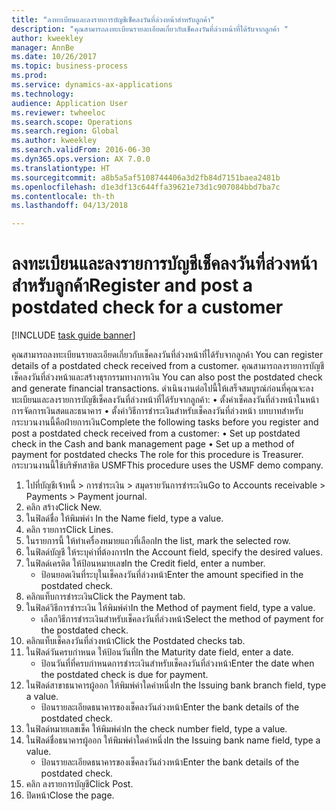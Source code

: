 ```yaml
--- 
title: "ลงทะเบียนและลงรายการบัญชีเช็คลงวันที่ล่วงหน้าสำหรับลูกค้า"
description: "คุณสามารถลงทะเบียนรายละเอียดเกี่ยวกับเช็คลงวันที่ล่วงหน้าที่ได้รับจากลูกค้า "
author: kweekley
manager: AnnBe
ms.date: 10/26/2017
ms.topic: business-process
ms.prod: 
ms.service: dynamics-ax-applications
ms.technology: 
audience: Application User
ms.reviewer: twheeloc
ms.search.scope: Operations
ms.search.region: Global
ms.author: kweekley
ms.search.validFrom: 2016-06-30
ms.dyn365.ops.version: AX 7.0.0
ms.translationtype: HT
ms.sourcegitcommit: a8b5a5af5108744406a3d2fb84d7151baea2481b
ms.openlocfilehash: d1e3df13c644ffa39621e73d1c907084bbd7ba7c
ms.contentlocale: th-th
ms.lasthandoff: 04/13/2018

---
```

# <a name="register-and-post-a-postdated-check-for-a-customer"></a><span data-ttu-id="b407b-103">ลงทะเบียนและลงรายการบัญชีเช็คลงวันที่ล่วงหน้าสำหรับลูกค้า</span><span class="sxs-lookup"><span data-stu-id="b407b-103">Register and post a postdated check for a customer</span></span>

[!INCLUDE [task guide banner](../../includes/task-guide-banner.md)]

<span data-ttu-id="b407b-104">คุณสามารถลงทะเบียนรายละเอียดเกี่ยวกับเช็คลงวันที่ล่วงหน้าที่ได้รับจากลูกค้า </span><span class="sxs-lookup"><span data-stu-id="b407b-104">You can register details of a postdated check received from a customer.</span></span> <span data-ttu-id="b407b-105">คุณสามารถลงรายการบัญชีเช็คลงวันที่ล่วงหน้าและสร้างธุรกรรมทางการเงิน </span><span class="sxs-lookup"><span data-stu-id="b407b-105">You can also post the postdated check and generate financial transactions.</span></span>   <span data-ttu-id="b407b-106">ดำเนินงานต่อไปนี้ให้เสร็จสมบูรณ์ก่อนที่คุณจะลงทะเบียนและลงรายการบัญชีเช็คลงวันที่ล่วงหน้าที่ได้รับจากลูกค้า:   • ตั้งค่าเช็คลงวันที่ล่วงหน้าในหน้าการจัดการเงินสดและธนาคาร • ตั้งค่าวิธีการชำระเงินสำหรับเช็คลงวันที่ล่วงหน้า บทบาทสำหรับกระบวนงานนี้คือฝ่ายการเงิน</span><span class="sxs-lookup"><span data-stu-id="b407b-106">Complete the following tasks before you register and post a postdated check received from a customer:   • Set up postdated check in the Cash and bank management page • Set up a method of payment for postdated checks   The role for this procedure is Treasurer.</span></span> <span data-ttu-id="b407b-107">กระบวนงานนี้ใช้บริษัทสาธิต USMF</span><span class="sxs-lookup"><span data-stu-id="b407b-107">This procedure uses the USMF demo company.</span></span>

1. <span data-ttu-id="b407b-108">ไปที่บัญชีเจ้าหนี้ > การชำระเงิน > สมุดรายวันการชำระเงิน</span><span class="sxs-lookup"><span data-stu-id="b407b-108">Go to Accounts receivable > Payments > Payment journal.</span></span>
2. <span data-ttu-id="b407b-109">คลิก สร้าง</span><span class="sxs-lookup"><span data-stu-id="b407b-109">Click New.</span></span>
3. <span data-ttu-id="b407b-110">ในฟิลด์ชื่อ ให้พิมพ์ค่า </span><span class="sxs-lookup"><span data-stu-id="b407b-110">In the Name field, type a value.</span></span>
4. <span data-ttu-id="b407b-111">คลิก รายการ</span><span class="sxs-lookup"><span data-stu-id="b407b-111">Click Lines.</span></span>
5. <span data-ttu-id="b407b-112">ในรายการนี้ ให้ทำเครื่องหมายแถวที่เลือก</span><span class="sxs-lookup"><span data-stu-id="b407b-112">In the list, mark the selected row.</span></span>
6. <span data-ttu-id="b407b-113">ในฟิลด์บัญชี ให้ระบุค่าที่ต้องการ</span><span class="sxs-lookup"><span data-stu-id="b407b-113">In the Account field, specify the desired values.</span></span>
7. <span data-ttu-id="b407b-114">ในฟิลด์เครดิต ให้ป้อนหมายเลข</span><span class="sxs-lookup"><span data-stu-id="b407b-114">In the Credit field, enter a number.</span></span>
    * <span data-ttu-id="b407b-115">ป้อนยอดเงินที่ระบุในเช็คลงวันที่ล่วงหน้า</span><span class="sxs-lookup"><span data-stu-id="b407b-115">Enter the amount specified in the postdated check.</span></span>  
8. <span data-ttu-id="b407b-116">คลิกแท็บการชำระเงิน</span><span class="sxs-lookup"><span data-stu-id="b407b-116">Click the Payment tab.</span></span>
9. <span data-ttu-id="b407b-117">ในฟิลด์วิธีการชำระเงิน ให้พิมพ์ค่า</span><span class="sxs-lookup"><span data-stu-id="b407b-117">In the Method of payment field, type a value.</span></span>
    * <span data-ttu-id="b407b-118">เลือกวิธีการชำระเงินสำหรับเช็คลงวันที่ล่วงหน้า</span><span class="sxs-lookup"><span data-stu-id="b407b-118">Select the method of payment for the postdated check.</span></span>  
10. <span data-ttu-id="b407b-119">คลิกแท็บเช็คลงวันที่ล่วงหน้า</span><span class="sxs-lookup"><span data-stu-id="b407b-119">Click the Postdated checks tab.</span></span>
11. <span data-ttu-id="b407b-120">ในฟิลด์วันครบกำหนด ให้ป้อนวันที่</span><span class="sxs-lookup"><span data-stu-id="b407b-120">In the Maturity date field, enter a date.</span></span>
    * <span data-ttu-id="b407b-121">ป้อนวันที่ที่ครบกำหนดการชำระเงินสำหรับเช็คลงวันที่ล่วงหน้า</span><span class="sxs-lookup"><span data-stu-id="b407b-121">Enter the date when the postdated check is due for payment.</span></span>  
12. <span data-ttu-id="b407b-122">ในฟิลด์สาขาธนาคารผู้ออก ให้พิมพ์ค่าใดค่าหนึ่ง</span><span class="sxs-lookup"><span data-stu-id="b407b-122">In the Issuing bank branch field, type a value.</span></span>
    * <span data-ttu-id="b407b-123">ป้อนรายละเอียดธนาคารของเช็คลงวันล่วงหน้า</span><span class="sxs-lookup"><span data-stu-id="b407b-123">Enter the bank details of the postdated check.</span></span>  
13. <span data-ttu-id="b407b-124">ในฟิลด์หมายเลขเช็ค ให้พิมพ์ค่า</span><span class="sxs-lookup"><span data-stu-id="b407b-124">In the check number field, type a value.</span></span>
14. <span data-ttu-id="b407b-125">ในฟิลด์ชื่อธนาคารผู้ออก ให้พิมพ์ค่าใดค่าหนึ่ง</span><span class="sxs-lookup"><span data-stu-id="b407b-125">In the Issuing bank name field, type a value.</span></span>
    * <span data-ttu-id="b407b-126">ป้อนรายละเอียดธนาคารของเช็คลงวันล่วงหน้า</span><span class="sxs-lookup"><span data-stu-id="b407b-126">Enter the bank details of the postdated check.</span></span>  
15. <span data-ttu-id="b407b-127">คลิก ลงรายการบัญชี</span><span class="sxs-lookup"><span data-stu-id="b407b-127">Click Post.</span></span>
16. <span data-ttu-id="b407b-128">ปิดหน้า</span><span class="sxs-lookup"><span data-stu-id="b407b-128">Close the page.</span></span>


